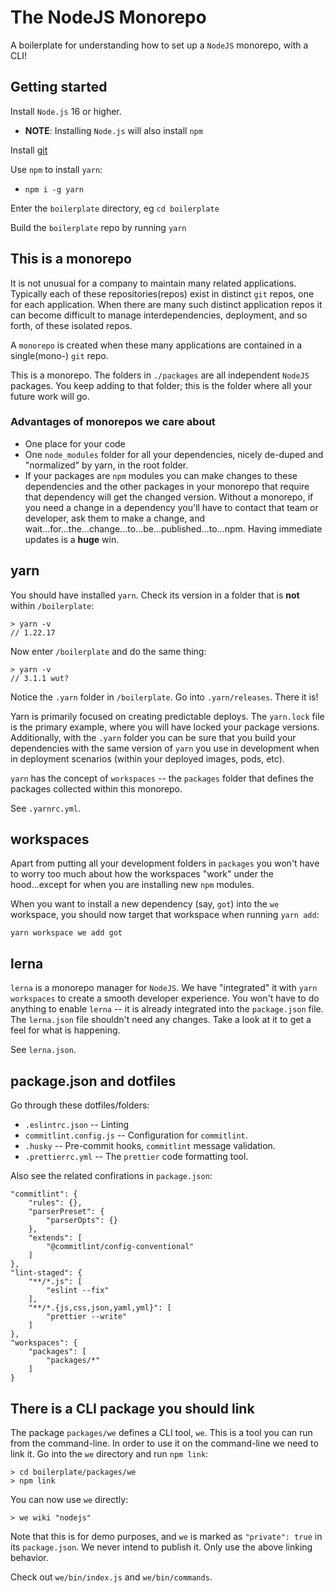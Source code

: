 # The NodeJS Monorepo

A boilerplate for understanding how to set up a `NodeJS` monorepo, with a CLI!

## Getting started

Install `Node.js` 16 or higher.

- **NOTE**: Installing `Node.js` will also install `npm`

Install [git](https://git-scm.com/book/en/v2/Getting-Started-Installing-Git)

Use `npm` to install `yarn`:

- `npm i -g yarn`

Enter the `boilerplate` directory, eg `cd boilerplate`

Build the `boilerplate` repo by running `yarn`

## This is a monorepo

It is not unusual for a company to maintain many related applications. Typically each of these repositories(repos) exist in distinct `git` repos, one for each application. When there are many such distinct application repos it can become difficult to manage interdependencies, deployment, and so forth, of these isolated repos.

A `monorepo` is created when these many applications are contained in a single(mono-) `git` repo.

This is a monorepo. The folders in `./packages` are all independent `NodeJS` packages. You keep adding to that folder; this is the folder where all your future work will go.

### Advantages of monorepos we care about

- One place for your code
- One `node_modules` folder for all your dependencies, nicely de-duped and "normalized" by yarn, in the root folder.
- If your packages are `npm` modules you can make changes to these dependencies and the other packages in your monorepo that require that dependency will get the changed version. Without a monorepo, if you need a change in a dependency you'll have to contact that team or developer, ask them to make a change, and wait...for...the...change...to...be...published...to...npm. Having immediate updates is a **huge** win.

## yarn

You should have installed `yarn`. Check its version in a folder that is **not** within `/boilerplate`:

```
> yarn -v
// 1.22.17
```

Now enter `/boilerplate` and do the same thing:

```
> yarn -v
// 3.1.1 wut?
```

Notice the `.yarn` folder in `/boilerplate`. Go into `.yarn/releases`. There it is!

Yarn is primarily focused on creating predictable deploys. The `yarn.lock` file is the primary example, where you will have locked your package versions. Additionally, with the `.yarn` folder you can be sure that you build your dependencies with the same version of `yarn` you use in development when in deployment scenarios (within your deployed images, pods, etc).

`yarn` has the concept of `workspaces` -- the `packages` folder that defines the packages collected within this monorepo.

See `.yarnrc.yml`.

## workspaces

Apart from putting all your development folders in `packages` you won't have to worry too much about how the workspaces "work" under the hood...except for when you are installing new `npm` modules.

When you want to install a new dependency (say, `got`) into the `we` workspace, you should now target that workspace when running `yarn add`:

```
yarn workspace we add got
```

## lerna

`lerna` is a monorepo manager for `NodeJS`. We have "integrated" it with `yarn workspaces` to create a smooth developer experience. You won't have to do anything to enable `lerna` -- it is already integrated into the `package.json` file. The `lerna.json` file shouldn't need any changes. Take a look at it to get a feel for what is happening.

See `lerna.json`.

## package.json and dotfiles

Go through these dotfiles/folders:

- `.eslintrc.json` -- Linting
- `commitlint.config.js` -- Configuration for `commitlint`.
- `.husky` -- Pre-commit hooks, `commitlint` message validation.
- `.prettierrc.yml` -- The `prettier` code formatting tool.

Also see the related confirations in `package.json`:

```
"commitlint": {
    "rules": {},
    "parserPreset": {
        "parserOpts": {}
    },
    "extends": [
        "@commitlint/config-conventional"
    ]
},
"lint-staged": {
    "**/*.js": [
        "eslint --fix"
    ],
    "**/*.{js,css,json,yaml,yml}": [
        "prettier --write"
    ]
},
"workspaces": {
    "packages": [
        "packages/*"
    ]
}
```

## There is a CLI package you should link

The package `packages/we` defines a CLI tool, `we`. This is a tool you can run from the command-line. In order to use it on the command-line we need to link it. Go into the `we` directory and run `npm link`:

```
> cd boilerplate/packages/we
> npm link
```

You can now use `we` directly:

```
> we wiki "nodejs"
```

Note that this is for demo purposes, and `we` is marked as `"private": true` in its `package.json`. We never intend to publish it. Only use the above linking behavior.

Check out `we/bin/index.js` and `we/bin/commands`.




